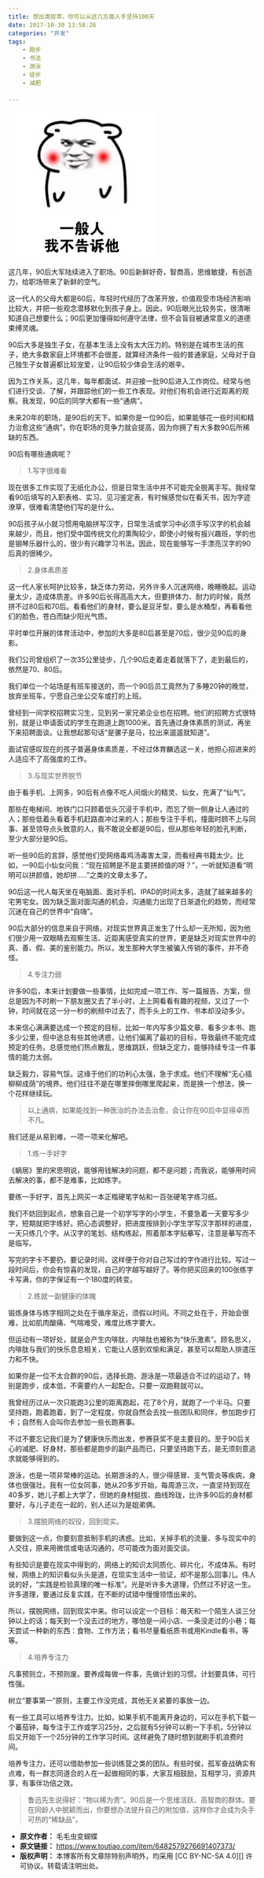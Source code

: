 ```yaml
---
title: 想出类拔萃，你可以从这几方面入手坚持100天
date: 2017-10-30 13:58:26
categories: "开发"
tags:
	- 跑步
	- 书法
	- 游泳
	- 徒步
	- 减肥

---
```


![想出类拔萃，你可以从这几方面入手坚持100天][100]

这几年，90后大军陆续进入了职场。90后新鲜好奇，智商高，思维敏捷，有创造力，给职场带来了新鲜的空气。

这一代人的父母大都是60后，年轻时代经历了改革开放，价值观受市场经济影响比较大，并把一些观念潜移默化到孩子身上。因此，90后眼光比较务实，很清晰知道自己想要什么；90后更加懂得如何遵守法律，但不会盲目被通常意义的道德束缚灵魂。

90后大多是独生子女，在基本生活上没有太大压力的。特别是在城市生活的孩子，绝大多数家庭上环境都不会很差，就算经济条件一般的普通家庭，父母对于自己独生子女普遍都比较宠爱，让90后较少体会生活的艰辛。

因为工作关系，这几年，每年都面试、并迎接一批90后进入工作岗位。经常与他们进行交谈、了解，并跟踪他们的一些工作表现。对他们有机会进行近距离的观察。我发现，90后的同学大都有一些“通病”。

未来20年的职场，是90后的天下。如果你是一位90后，如果能够花一些时间和精力治愈这些“通病”，你在职场的竞争力就会提高，因为你拥了有大多数90后所稀缺的东西。

90后有哪些通病呢？

> 1.写字很难看

现在很多工作实现了无纸化办公，但是日常生活中并不可能完全脱离手写。我经常看90后填写的入职表格、实习、见习鉴定表，有时候感觉似在看天书，因为字迹潦草，很难看清楚他们写的是什么。

90后孩子从小就习惯用电脑拼写汉字，日常生活或学习中必须手写汉字的机会越来越少，而且，他们受中国传统文化的熏陶较少，即使小时候有报兴趣班，学的也是钢琴乐器什么的，很少有兴趣学习书法。因此，现在能够写一手漂亮汉字的90后真的很稀少。

> 2.身体素质差

这一代人家长呵护比较多，缺乏体力劳动，另外许多人沉迷网络，晚睡晚起。运动量太少，造成体质差。许多90后长得高高大大，但要拼体力、耐力的时候，竟然拼不过80后和70后。看看他们的身材，要么是豆牙型，要么是水桶型，再看看他们的脸色，苍白而缺少阳光气质。

平时单位开展的体育活动中，参加的大多是80后甚至是70后，很少见90后的身影。

我们公司曾组织了一次35公里徒步，几个90后走着走着就落下了，走到最后的，依然是70、80后。

我们单位一个站场是有班车接送的，而一个90后员工竟然为了多睡20钟的晚觉，放弃坐班车，宁愿自己坐公交车或打的上班。

曾经到一间学校招聘实习生，见到另一家兄弟企业也在招聘。他们的招聘方式很特别，就是让申请面试的学生在跑道上跑1000米。首先通过身体素质的测试，再坐下来招聘面谈。让我想起那句话“是骡子是马，拉出来遛遛就知道”。

面试官感叹现在的孩子普遍身体素质差，不经过体育麟选这一关，他担心招进来的人适应不了高强度的工作。

> 3.与现实世界脱节

由于看手机、上网多，90后有点像不吃人间烟火的精灵、仙女，充满了“仙气”。

那些在电梯间、地铁门口只顾着低头沉浸于手机中，而忘了侧一侧身让人通过的人；那些低着头看着手机赶路直冲过来的人；那些专注于手机，撞面时顾不上与同事、甚至领导点头致意的人，我不敢说全都是90后，但从那些年轻的脸孔判断，至少大部分是90后。

听一些90后的言辞，感觉他们受网络毒鸡汤毒害太深，而看经典书籍太少。比如，一90后小仙女问我：“现在招聘是不是主要拼颜值的呀？”，一听就知道看“明明可以拼颜值，她却拼.....”之类的文章太多了。

90后这一代人每天坐在电脑面、面对手机、IPAD的时间太多，造就了越来越多的宅男宅女。因为缺乏面对面沟通的机会，沟通能力出现了日渐退化的趋势，而经常沉迷在自己的世界中“自嗨”。

90后大部分的信息来自于网络，对现实世界真正发生了什么却一无所知，因为他们很少用一双眼睛去观察生活、近距离感受真实的世界，更是缺乏对现实世界中的真、善、假、美的鉴别能力。所以，发生那种大学生被骗入传销的事件，并不奇怪。

> 4.专注力弱

许多90后，本来计划要做一些事情，比如完成一项工作、写一篇报告、方案，但总是因为不时刷一下朋友圈又去了半小时，上上网看看有趣的视频，又过了一个钟，时间就在这一分一秒的刷频中过去了，而手头上的工作、书本却没动多少。

本来信心满满要达成一个预定的目标，比如一年内写多少篇文章、看多少本书、跑多少公里，但中途总有些其他诱惑，让他们偏离了最初的目标，导致最终不能完成预定的任务。总感觉他们热点散乱，思维跳跃，但缺乏定力，能够持续专注一件事情的能力太弱。

缺乏毅力，容易气馁。这缘于他们的功利心太强，急于求成。他们不理解“无心插柳柳成荫”的境界。他们往往不是在哪里摔倒哪里爬起来，而是换一个想法，换一个花样继续玩。

> 以上通病，如果能找到一种医治的办法去治愈，会让你在90后中显得卓而不凡。

我们还是从易到难，一项一项来化解吧。

> 1.练一手好字

《蜗居》里的宋思明说，能够用钱解决的问题，都不是问题；而我说，能够用时间去解决的事，都不是难事，比如练字。

要练一手好字，首先上网买一本正楷硬笔字帖和一百张硬笔字练习纸。

我们不妨回到起点，想象自己是一个初学写字的小学生，不要急着一天要写多少字，短期就把字练好。把心态调整好，把进度按排到小学生学写汉字那样的进度，一天只练几个字。从汉字的笔划、结构练起，照着那本字贴摹写，注意是摹写而不是临写。

写完的字卡不要扔，要记录时间，这样便于你对自己写过的字作进行比较。写过一段时间后，你会有惊喜的发现，自己的字越写越好了。等你把买回来的100张练字卡写满，你的字保证有一个180度的转变。

> 2.练就一副健康的体魄

锻炼身体与练字相同之处在于循序渐近，须假以时间。不同之处在于，开始会很难，比如肌肉酸痛、气喘难受，难度比练字要大。

但运动有一项好处，就是会产生内啡肽，内啡肽也被称为“快乐激素”。顾名思义，内啡肽与我们的快乐息息相关，它能让人感到欢愉和满足，甚至可以帮助人排遣压力和不快。

如果你是一位不太合群的90后，选择长跑、游泳是一项最适合不过的运动了。特别是跑步，成本低，不需要约人一起配合。只要一双跑鞋就可以。

我曾经历过从一次只能跑3公里的距离跑起，花了8个月，就跑了一个半马。只要坚持跑，跑着跑着，到了一定程度，你就自然会去找一些团队和同伴，参加跑步打卡；自然有人会叫你去参加一些长跑赛事。

不过不要忘记我们是为了健康快乐而出发，参赛获奖不是主要目的。至于90后关心的减肥、好身材，那些都是跑步的副产品而已，只要坚持跑下去，是无须刻意追求就能够得到的。

游泳，也是一项非常棒的运动。长期游泳的人，很少得感冒、支气管炎等疾病，身体也很强壮。我有一位女同事，她从20多岁开始，每周游三次，一直坚持到现在40多岁，她儿子都上大学了，但她的身材挺拔、曲线玲珑，比许多90后的身材都要好，与儿子走在一起的，别人还以为是姐弟俩。

> 3.摆脱网络的奴役，回到现实。

要做到这一点，你要刻意抵制手机的诱惑。比如，关掉手机的流量、多与现实中的人交往，原来用微信或电话沟通的，尽可能改为面对面交谈。

有些知识是要在现实中得到的，网络上的知识太同质化、碎片化，不成体系。有时候，网络上的知识看似头头是道，在现实生活中一验证，却不是那么回事儿。伟人说的好，“实践是检验真理的唯一标准”。光是听许多大道理，仍然过不好这一生。许多道理，要通过反复实践，在不断的试错中慢慢领悟出来的。

所以，摆脱网络，回到现实中来。你可以设定一个目标：毎天和一个陌生人谈三分钟以上的话；每天到一个没去过的地方，哪怕是一间小店、一条没走过的小巷；每天尝试一种新的东西：食物、工作方法；看书尽量看纸质书或用Kindle看书，等等。

> 4.培养专注力

凡事预则立，不预则废。要养成每做一件事，先做计划的习惯。计划要具体，可行性强。

树立“要事第一”原则，主要工作没完成，其他无关紧要的事放一边。

有一些工具可以培养专注力。比如，如果手机不能离开身边的，可以在手机下载一个蕃茄钟，每专注于工作或学习25分，之后就有5分钟可以刷一下手机，5分钟以后又开始下一个25分钟的工作学习时间。这样避免了随时想到就刷手机浪费时间。

培养专注力，还可以借助参加一些训练营之类的团队。有些时侯，孤军奋战确实有点难，有一群志同道合的人在一起做相同的事，大家互相鼓励，互相学习，资源共享，有事伴功倍之效。

> 鲁迅先生说得好：“物以稀为贵”。90后是一个思维活跃、高智商的群体。要在同龄人中脱颖而出，你要想办法提升自己的附加值，这样你才会成为灸手可热的“稀缺品”。


[100]: static/resources/crawler/6ZEQ-EAJR-V6V3.jpg
 *  **原文作者：** 毛毛虫变蝴蝶
 *  **原文链接：** https://www.toutiao.com/item/6482579276691407373/
 *  **版权声明：** 本博客所有文章除特别声明外，均采用 [CC BY-NC-SA 4.0][] 许可协议。转载请注明出处。
